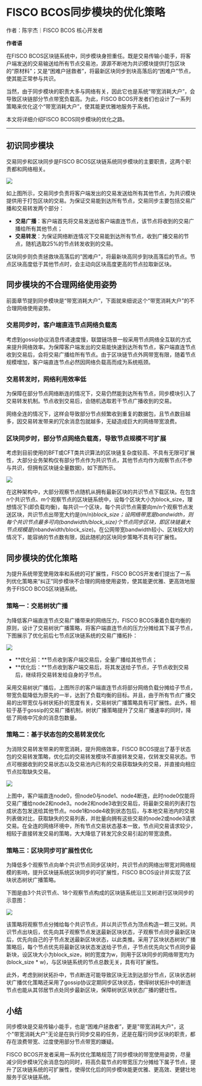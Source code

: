 # FISCO BCOS同步模块的优化策略

作者：陈宇杰｜FISCO BCOS 核心开发者

**作者语**

在FISCO BCOS区块链系统中，同步模块身担重任。既是交易传输小能手，将客户端发送的交易输送给所有节点交易池，源源不断地为共识模块提供打包区块的“原材料”；又是“困难户拯救者”，将最新区块同步到块高落后的“困难户”节点，使其能正常参与共识。

当然，由于同步模块的职责大多与网络有关，因此它也是系统“带宽消耗大户”，会导致区块链部分节点带宽负载高。为此，FISCO BCOS开发者们也设计了一系列策略来优化这个“带宽消耗大户”，使其能更优雅地服务于系统。

本文将详细介绍FISCO BCOS同步模块的优化之路。

------

## 初识同步模块

交易同步和区块同步是FISCO BCOS区块链系统同步模块的主要职责，这两个职责都和网络相关。

![](../../../../images/articles/sync_optimization/IMG_5252.PNG)

如上图所示，交易同步负责将客户端发出的交易发送给所有其他节点，为共识模块提供用于打包区块的交易。为保证交易能到达所有节点，交易同步主要包括交易广播和交易转发两个部分：

- **交易广播**：客户端首先将交易发送给客户端直连节点，该节点将收到的交易广播给所有其他节点；
- **交易转发**：为保证网络断连情况下交易能到达所有节点，收到广播交易的节点，随机选取25%的节点转发收到的交易。

区块同步则负责拯救块高落后的"困难户"，将最新块高同步到块高落后的节点。节点区块高度低于其他节点时，会主动向区块高度更高的节点拉取新区块。

## 同步模块的不合理网络使用姿势

前面章节提到同步模块是“带宽消耗大户”，下面就来细说这个“带宽消耗大户”的不合理网络使用姿势。

### 交易同步时，客户端直连节点网络负载高

考虑到gossip协议消息传递速度慢，联盟链场景一般采用节点网络全互联的方式来提升网络效率。为保障客户端发出的交易能快速到达所有节点，客户端直连节点收到交易后，会将交易广播给所有节点。由于区块链节点外网带宽有限，随着节点规模增加，客户端直连节点必然因网络负载高而成为系统瓶颈。

### 交易转发时，网络利用效率低

为保障在部分节点网络断连的情况下，交易仍然能到达所有节点，同步模块引入了交易转发机制。节点收到交易后，会随机选取若干节点广播收到的交易。

网络全连的情况下，这样会导致部分节点频繁收到重复的数据包，且节点数目越多，因交易转发带来的冗余消息包就越多，无疑造成巨大的网络带宽浪费。

### 区块同步时，部分节点网络负载高，导致节点规模不可扩展

考虑到目前使用的BFT或CFT类共识算法的区块链复杂度较高、不具有无限可扩展性，大部分业务架构仅有部分节点作为共识节点，其他节点均作为观察节点(不参与共识，但拥有区块链全量数据)，如下图所示。

![](../../../../images/articles/sync_optimization/IMG_5253.PNG)

在这种架构中，大部分观察节点随机从拥有最新区块的共识节点下载区块。在包含n个共识节点、m个观察节点的区块链系统中，设每个区块大小为block_size，理想情况下(即负载均衡)，每共识一个区块，每个共识节点需要向m/n个观察节点发送区块，共识节点出带宽大约是(m/n)*block_size；设网络带宽是bandwidth，则每个共识节点最多可向(bandwidth/block_size)个节点同步区块，即区块链最大节点规模是(n*bandwidth/block_size)。在公网带宽bandwidth较小、区块较大的情况下，能容纳的节点数有限，因此随机的区块同步策略不具有可扩展性。

## 同步模块的优化策略

为提升系统带宽使用效率和系统的可扩展性，FISCO BCOS开发者们提出了一系列优化策略来“纠正”同步模块不合理的网络使用姿势，使其能更优雅、更高效地服务于FISCO BCOS区块链系统。

### 策略一：交易树状广播

为降低客户端直连节点交易广播带来的网络压力，FISCO BCOS秉着负载均衡的原则，设计了交易树状广播策略，将客户端直连节点的压力分摊给其下属子节点，下图展示了优化前后七节点区块链系统的交易广播拓扑：

![](../../../../images/articles/sync_optimization/IMG_5254.PNG)

- **优化前：**节点收到客户端交易后，全量广播给其他节点；
- **优化后：**节点收到客户端交易后，将其发送给子节点，子节点收到交易后，继续将交易转发给自身的子节点。

采用交易树状广播后，上图所示的客户端直连节点将部分网络负载分摊给子节点，带宽负载降低为原先的一半，达到了负载均衡的目标。并且，由于所有节点广播交易的出带宽仅与树状拓扑的宽度有关，交易树状广播策略具有可扩展性。此外，相较于基于gossip的交易广播机制，树状广播策略提升了交易广播速率的同时，降低了网络中冗余的消息包数量。

###  策略二：基于状态包的交易转发优化

为消除交易转发带来的带宽消耗，提升网络效率，FISCO BCOS提出了基于状态包的交易转发策略，优化后的交易转发模块不直接转发交易，仅转发交易状态。节点可根据收到的交易状态以及交易池内已有的交易获取缺失的交易，并直接向相应节点拉取缺失交易。

![](../../../../images/articles/sync_optimization/IMG_5255.PNG)

上图中，客户端直连node0，但node0与node1、node4断连，此时node0仅能将交易广播给node2和node3。node2和node3收到交易后，将最新交易的列表打包成状态包发送给其他节点。node1和node4收到状态包后，与本地交易池内的交易列表做对比，获取缺失的交易列表，并批量向拥有这些交易的node2或node3请求交易。在全连的网络环境中，所有节点交易状态基本一致，节点间交易请求较少，相较于直接转发交易的策略，大大降低了转发冗余交易引起的带宽浪费。

### 策略三：区块同步可扩展性优化

为降低多个观察节点向单个共识节点同步区块时，共识节点的网络出带宽对网络规模的影响，提升区块链系统区块同步的可扩展性，FISCO BCOS设计并实现了区块状态树状广播策略。

下图是由3个共识节点、18个观察节点构成的区块链系统沿三叉树进行区块同步的示意图：

![](../../../../images/articles/sync_optimization/IMG_5256.PNG)

该策略将观察节点分摊给每个共识节点，并以共识节点为顶点构造一颗三叉树。共识节点出块后，优先向其子观察节点发送最新区块状态，子观察节点同步最新区块后，优先向自己的子节点发送最新区块状态，以此类推。采用了区块状态树状广播策略后，每个节点优先将最新区块状态发送给子节点，子节点优先向父节点同步最新块，设区块大小为block_size，树的宽度为w，则用于区块同步的网络带宽均为(block_size * w)，与区块链系统的节点总数无关，具有可扩展性。

此外，考虑到树状拓扑中，节点断连可能导致区块无法到达部分节点，区块状态树状广播优化策略还采用了gossip协议定期同步区块状态，使得树状拓扑中的断连节点也能从其邻居节点处同步最新区块，保障树状区块状态广播的健壮性。

## 小结

同步模块是交易传输小能手，也是“困难户拯救者”，更是"带宽消耗大户"，这个"带宽消耗大户"无论是在执行同步交易的任务，还是在履行同步区块的职责，都存在浪费带宽、过度使用部分节点带宽的嫌疑。

FISCO BCOS开发者采用一系列优化策略规范了同步模块的带宽使用姿势，尽量减少同步模块冗余消息包的同时，将高负载节点的带宽压力分摊给下属子节点，提升了区块链系统的可扩展性，使得优化后的同步模块能更优雅、更高效、更健壮地服务于区块链系统。